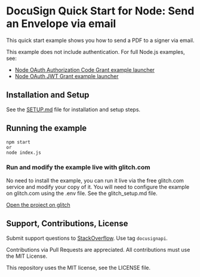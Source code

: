 # DocuSign Quick Start for Node: Send an Envelope via email

This quick start example shows you how to send a PDF to a signer via email.

This example does not include authentication. For full Node.js examples, see:

* [Node OAuth Authorization Code Grant example launcher](https://github.com/docusign/eg-03-node-auth-code-grant)
* [Node OAuth JWT Grant example launcher](https://github.com/docusign/eg-01-node-jwt)

## Installation and Setup
See the
[SETUP.md](https://github.com/docusign/qs-02-node-send-envelope/blob/master/SETUP.md)
file for installation and setup steps.

## Running the example
````
npm start
or
node index.js
````

### Run and modify the example live with glitch.com

No need to install the example, you can run it live via
the free glitch.com service and modify your copy of it.
You will need to configure
the example on glitch.com using the .env file. See the
glitch_setup.md file.

[Open the project on glitch](https://glitch.com/edit/#!/remix/docusign-send-envelope)

## Support, Contributions, License

Submit support questions to [StackOverflow](https://stackoverflow.com). Use tag `docusignapi`.

Contributions via Pull Requests are appreciated.
All contributions must use the MIT License.

This repository uses the MIT license, see the
LICENSE file.
